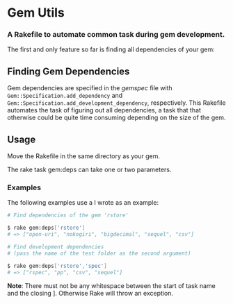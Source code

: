 # Gem Utils

### A Rakefile to automate common task during gem development.

The first and only feature so far is finding all dependencies of your gem:

## Finding Gem Dependencies

Gem dependencies are specified in the *gemspec* file with `Gem::Specification.add_dependency`
and `Gem::Specification.add_development_dependency`, respectively.
This Rakefile automates the task of figuring out all dependencies, a task that
that otherwise could be quite time consuming depending on the size of the gem.

## Usage

Move the Rakefile in the same directory as your gem.

The rake task gem:deps can take one or two parameters.

### Examples

The following examples use a I wrote as an example:

``` bash
# Find dependencies of the gem 'rstore'

$ rake gem:deps['rstore']
# => ["open-uri", "nokogiri", "bigdecimal", "sequel", "csv"]
```

``` bash
# Find development dependencies
# (pass the name of the test folder as the second argument)

$ rake gem:deps['rstore','spec']
# => ["rspec", "pp", "csv", "sequel"]
```

**Note**: There must not be any whitespace between the start of task name and the closing ].
          Otherwise Rake will throw an exception.

